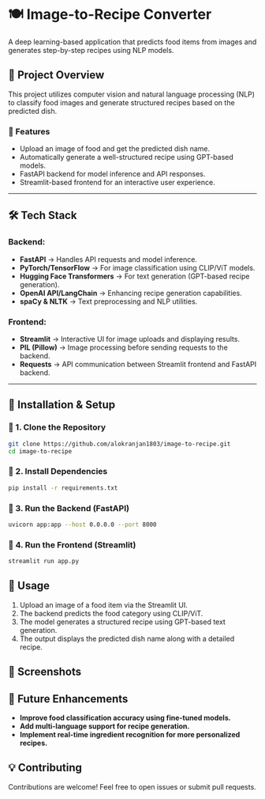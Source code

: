 # 🍽️ Image-to-Recipe Converter  

A deep learning-based application that predicts food items from images and generates step-by-step recipes using NLP models.

## 🚀 Project Overview  
This project utilizes computer vision and natural language processing (NLP) to classify food images and generate structured recipes based on the predicted dish.  

### 🔹 Features  
- Upload an image of food and get the predicted dish name.  
- Automatically generate a well-structured recipe using GPT-based models.  
- FastAPI backend for model inference and API responses.  
- Streamlit-based frontend for an interactive user experience.  

---

## 🛠️ Tech Stack  
### Backend:  
- **FastAPI** → Handles API requests and model inference.  
- **PyTorch/TensorFlow** → For image classification using CLIP/ViT models.  
- **Hugging Face Transformers** → For text generation (GPT-based recipe generation).  
- **OpenAI API/LangChain** → Enhancing recipe generation capabilities.  
- **spaCy & NLTK** → Text preprocessing and NLP utilities.  

### Frontend:  
- **Streamlit** → Interactive UI for image uploads and displaying results.  
- **PIL (Pillow)** → Image processing before sending requests to the backend.  
- **Requests** → API communication between Streamlit frontend and FastAPI backend.  

---

## 📌 Installation & Setup  

### 🔹 1. Clone the Repository  
```bash
git clone https://github.com/alokranjan1803/image-to-recipe.git
cd image-to-recipe
```
### 🔹 2. Install Dependencies
```bash
pip install -r requirements.txt
```
### 🔹 3. Run the Backend (FastAPI)
```bash
uvicorn app:app --host 0.0.0.0 --port 8000
```
### 🔹 4. Run the Frontend (Streamlit)
```bash
streamlit run app.py
```

## 📌 Usage
1. Upload an image of a food item via the Streamlit UI.
2. The backend predicts the food category using CLIP/ViT.
3. The model generates a structured recipe using GPT-based text generation.
4. The output displays the predicted dish name along with a detailed recipe.

## 📸 Screenshots


## 📖 Future Enhancements
- **Improve food classification accuracy using fine-tuned models.**
- **Add multi-language support for recipe generation.**
- **Implement real-time ingredient recognition for more personalized recipes.**

## 💡 Contributing
Contributions are welcome! Feel free to open issues or submit pull requests.



